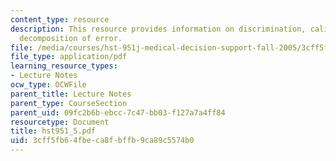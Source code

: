 ```yaml
---
content_type: resource
description: This resource provides information on discrimination, calibration and
  decomposition of error.
file: /media/courses/hst-951j-medical-decision-support-fall-2005/3cff5fb64fbeca8fbffb9ca89c5574b0_hst951_5.pdf
file_type: application/pdf
learning_resource_types:
- Lecture Notes
ocw_type: OCWFile
parent_title: Lecture Notes
parent_type: CourseSection
parent_uid: 09fc2b6b-ebcc-7c47-bb03-f127a7a4ff84
resourcetype: Document
title: hst951_5.pdf
uid: 3cff5fb6-4fbe-ca8f-bffb-9ca89c5574b0
---
```

